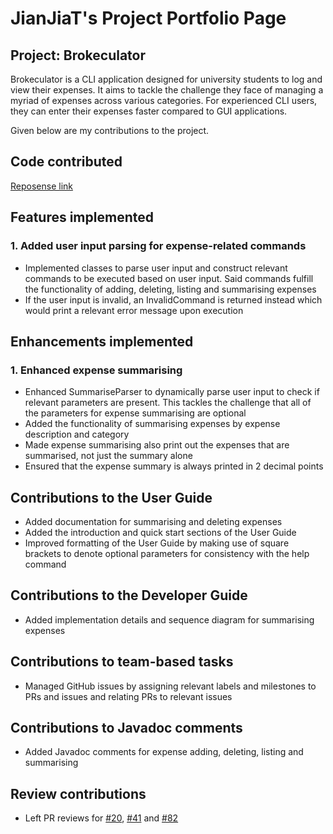# JianJiaT's Project Portfolio Page

## Project: Brokeculator

Brokeculator is a CLI application designed for university students to log and view their
expenses. It aims to tackle the challenge they face of managing a myriad of expenses across various categories. For
experienced CLI users, they can enter their expenses faster compared to GUI applications.

Given below are my contributions to the project.

## Code contributed
[Reposense link](https://nus-cs2113-ay2324s2.github.io/tp-dashboard/?search=jianjiat&breakdown=true&sort=groupTitle%20dsc&sortWithin=title&since=2024-02-23&timeframe=commit&mergegroup=&groupSelect=groupByRepos&checkedFileTypes=docs~functional-code~test-code~other)

## Features implemented
### 1. Added user input parsing for expense-related commands
* Implemented classes to parse user input and construct relevant commands to be executed based on user input. Said commands
fulfill the functionality of adding, deleting, listing and summarising expenses
* If the user input is invalid, an InvalidCommand is returned instead which would print a relevant error message upon execution

## Enhancements implemented
### 1. Enhanced expense summarising
* Enhanced SummariseParser to dynamically parse user input to check if relevant parameters are present. This tackles the 
challenge that all of the parameters for expense summarising are optional
* Added the functionality of summarising expenses by expense description and category
* Made expense summarising also print out the expenses that are summarised, not just the summary alone
* Ensured that the expense summary is always printed in 2 decimal points

## Contributions to the User Guide
* Added documentation for summarising and deleting expenses
* Added the introduction and quick start sections of the User Guide
* Improved formatting of the User Guide by making use of square brackets to denote optional parameters for consistency with
the help command

## Contributions to the Developer Guide
* Added implementation details and sequence diagram for summarising expenses

## Contributions to team-based tasks
* Managed GitHub issues by assigning relevant labels and milestones to PRs and issues and relating PRs to relevant issues

## Contributions to Javadoc comments
* Added Javadoc comments for expense adding, deleting, listing and summarising

## Review contributions
* Left PR reviews for [#20](https://github.com/AY2324S2-CS2113-F14-1/tp/pull/20), 
[#41](https://github.com/AY2324S2-CS2113-F14-1/tp/pull/41) and [#82](https://github.com/AY2324S2-CS2113-F14-1/tp/pull/82)
